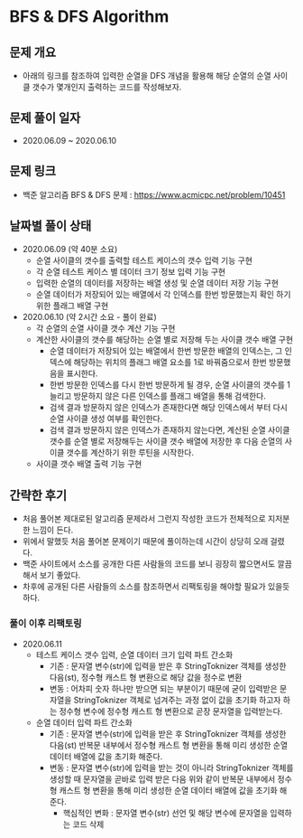 # BFS & DFS Algorithm
## 문제 개요
- 아래의 링크를 참조하여 입력한 순열을 DFS 개념을 활용해 해당 순열의 순열 사이클 갯수가 몇개인지 출력하는 코드를 작성해보자.
## 문제 풀이 일자
- 2020.06.09 ~ 2020.06.10
## 문제 링크
- 백준 알고리즘 BFS & DFS 문제 : <https://www.acmicpc.net/problem/10451>
## 날짜별 풀이 상태
- 2020.06.09 (약 40분 소요)
  - 순열 사이클의 갯수를 출력할 테스트 케이스의 갯수 입력 기능 구현
  - 각 순열 테스트 케이스 별 데이터 크기 정보 입력 기능 구현 
  - 입력한 순열의 데이터를 저장하는 배열 생성 및 순열 데이터 저장 기능 구현
  - 순열 데이터가 저장되어 있는 배열에서 각 인덱스를 한번 방문했는지 확인 하기 위한 플래그 배열 구현
- 2020.06.10 (약 2시간 소요 - 풀이 완료)
  - 각 순열의 순열 사이클 갯수 계산 기능 구현
  - 계산한 사이클의 갯수를 해당하는 순열 별로 저장해 두는 사이클 갯수 배열 구현
    - 순열 데이터가 저장되어 있는 배열에서 한번 방문한 배열의 인덱스는, 그 인덱스에 해당하는 위치의 플래그 배열 요소를 1로 바꿔줌으로서 한번 방문했음을 표시한다.
    - 한번 방문한 인덱스를 다시 한번 방문하게 될 경우, 순열 사이클의 갯수를 1 늘리고 방문하지 않은 다른 인덱스를 플래그 배열을 통해 검색한다.
    - 검색 결과 방문하지 않은 인덱스가 존재한다면 해당 인덱스에서 부터 다시 순열 사이클 생성 여부를 확인한다.
    - 검색 결과 방문하지 않은 인덱스가 존재하지 않는다면, 계산된 순열 사이클 갯수를 순열 별로 저장해두는 사이클 갯수 배열에 저장한 후 다음 순열의 사이클 갯수를 계산하기 위한 루틴을 시작한다.
  - 사이클 갯수 배열 출력 기능 구현
## 간략한 후기
- 처음 풀어본 제대로된 알고리즘 문제라서 그런지 작성한 코드가 전체적으로 지저분한 느낌이 든다.
- 위에서 말했듯 처음 풀어본 문제이기 때문에 풀이하는데 시간이 상당히 오래 걸렸다.
- 백준 사이트에서 소스를 공개한 다른 사람들의 코드를 보니 굉장히 짧으면서도 깔끔해서 보기 좋았다.
- 차후에 공개된 다른 사람들의 소스를 참조하면서 리팩토링을 해야할 필요가 있을듯하다.

### 풀이 이후 리팩토링
- 2020.06.11
  - 테스트 케이스 갯수 입력, 순열 데이터 크기 입력 파트 간소화
    - 기존 : 문자열 변수(str)에 입력을 받은 후 StringToknizer 객체를 생성한 다음(st), 정수형 캐스트 형 변환으로 해당 값을 정수로 변환
    - 변동 : 어차피 숫자 하나만 받으면 되는 부분이기 때문에 굳이 입력받은 문자열을 StringToknizer 객체로 넘겨주는 과정 없이
           값을 초기화 하고자 하는 정수형 변수에 정수형 캐스트 형 변환으로 곧장 문자열을 입력받는다.
  - 순열 데이터 입력 파트 간소화
    - 기존 : 문자열 변수(str)에 입력을 받은 후 StringToknizer 객체를 생성한 다음(st) 반복문 내부에서 정수형 캐스트 형 변환을 통해
      미리 생성한 순열 데이터 배열에 값을 초기화 해준다.
    - 변동 : 문자열 변수(str)에 입력을 받는 것이 아니라 StringToknizer 객체를 생성할 때 문자열을 곧바로 입력 받은 다음 위와 같이 
      반복문 내부에서 정수형 캐스트 형 변환을 통해 미리 생성한 순열 데이터 배열에 값을 초기화 해준다.
      - 핵심적인 변화 : 문자열 변수(str) 선언 및 해당 변수에 문자열을 입력하는 코드 삭제
